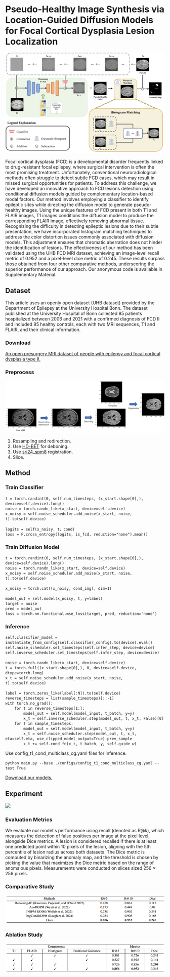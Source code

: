 # Pseudo-Healthy Image Synthesis via Location-Guided Diffusion Models for Focal Cortical Dysplasia Lesion Localization

![model](./resource/model.png "Model")

Focal cortical dysplasia (FCD) is a developmental disorder frequently linked to drug-resistant focal epilepsy, where surgical intervention is often the most promising treatment. Unfortunately, conventional neuroradiological methods often struggle to detect subtle FCD cases, which may result in missed surgical opportunities for patients. To address this challenge, we have developed an innovative approach to FCD lesions detection using conditional diffusion models guided by complementary location-based modal factors. Our method involves employing a classifier to identify epileptic sites while directing the diffusion model to generate pseudo-healthy images. Using the unique features of FCD present in both T1 and FLAIR images, T1 images conditions the diffusion model to produce the corresponding FLAIR image, effectively removing abnormal tissue. Recognizing the difficulty in detecting epileptic lesions due to their subtle presentation, we have incorporated histogram matching techniques to address the color distortion issues commonly associated with diffusion models. This adjustment ensures that chromatic aberration does not hinder the identification of lesions. The effectiveness of our method has been validated using the UHB FCD MRI dataset, achieving an image-level recall metric of 0.952 and a pixel-level dice metric of 0.245. These results surpass those obtained from four other comparative methods, underscoring the superior performance of our approach. Our anonymous code is available in Supplementary Material.

## Dataset
This article uses an openly open dataset (UHB dataset) provided by the Department of Epilepsy at the University Hospital Bonn. The dataset published at the University Hospital of Bonn collected 85 patients hospitalized between 2006 and 2021 with a confirmed diagnosis of FCD II and included 85 healthy controls, each with two MRI sequences, T1 and FLAIR, and their clinical information.
### Download
[An open presurgery MRI dataset of people with epilepsy and focal cortical dysplasia type II.](https://openneuro.org/datasets/ds004199/versions/1.0.5)

### Preprocess
![](./resource/preprocess.png)
1. Resampling and redirection.
2. Use [HD-BET](https://github.com/MIC-DKFZ/HD-BET) for deboning.
3. Use [sri24_spm8](https://www.nitrc.org/projects/sri24/) registration.
4. Slice.

## Method
### Train Classifier
```
t = torch.randint(0, self.num_timesteps, (x_start.shape[0],), device=self.device).long()
noise = torch.randn_like(x_start, device=self.device)
x_noisy = self.noise_scheduler.add_noise(x_start, noise, t).to(self.device)

logits = self(x_noisy, t，cond)
loss = F.cross_entropy(logits, is_fcd, reduction="none").mean()
```

### Train Diffusion Model
```
t = torch.randint(0, self.num_timesteps, (x_start.shape[0],), device=self.device).long()
noise = torch.randn_like(x_start, device=self.device)
x_noisy = self.noise_scheduler.add_noise(x_start, noise, t).to(self.device)

x_noisy = torch.cat((x_noisy, cond_img), dim=1)

model_out = self.model(x_noisy, t, y=label)
target = noise
pred = model_out
loss = torch.nn.functional.mse_loss(target, pred, reduction='none')
```
### Inference
```
self.classifier_model = instantiate_from_config(self.classifier_config).to(device).eval()
self.noise_scheduler.set_timesteps(self.infer_step, device=device)
self.inverse_scheduler.set_timesteps(self.infer_step, device=device)

noise = torch.randn_like(x_start, device=self.device)
t = torch.full((x_start.shape[0],), 0, device=self.device, dtype=torch.long)
x_t = self.noise_scheduler.add_noise(x_start, noise, t).to(self.device)

label = torch.zeros_like(label[:N]).to(self.device)
reverse_timesteps = list(sample_timesteps)[::-1]
with torch.no_grad():
    for t in reverse_timesteps[1:]:
        model_out = self.model(model_input, t_batch, y=y)
        x_t = self.inverse_scheduler.step(model_out, t, x_t, False)[0]
    for t in sample_timesteps:
        model_out = self.model(model_input, t_batch, y=y)
        x_t = self.noise_scheduler.step(model_out, t, x_t, eta=self.eta, use_clipped_model_output=True).prev_sample
        x_t += self.cond_fn(x_t, t_batch, y, self.guide_w)
```
Use config_t1_cond_multiclass_cg.yaml files for inference.
```
python main.py --base ./configs/config_t1_cond_multiclass_cg.yaml --test True
```
[Download our models.]()

## Experiment
![](./resource/compare2.png)

### Evaluation Metrics
We evaluate our model's performance using recall (denoted as R@k), which measures the detection of false positives per image at the pixel level, alongside Dice metrics. A lesion is considered recalled if there is at least one predicted point within 10 pixels of the lesion, aligning with the 5th percentile of lesion radius across both datasets. The Dice metric is computed by binarizing the anomaly map, and the threshold is chosen by picking the value that maximizes the Dice metric based on the range of anomalous pixels. Measurements were conducted on slices sized 256 × 256 pixels.

### Comparative Study
![](./resource/metrics.png)

### Ablation Study
![](./resource/ablation.png)
